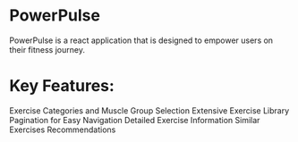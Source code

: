 # PowerPulse

PowerPulse is a react application that is designed to empower users on their fitness journey. 
# Key Features:
Exercise Categories and Muscle Group Selection
Extensive Exercise Library
Pagination for Easy Navigation
 Detailed Exercise Information
 Similar Exercises Recommendations
